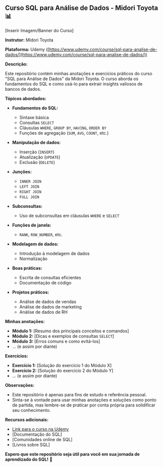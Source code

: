 ## Curso SQL para Análise de Dados - Midori Toyota 📊

[Inserir Imagem/Banner do Curso]

**Instrutor:** Midori Toyota

**Plataforma:** Udemy ([https://www.udemy.com/course/sql-para-analise-de-dados/](https://www.udemy.com/course/sql-para-analise-de-dados/))

**Descrição:**

Este repositório contém minhas anotações e exercícios práticos do curso "SQL para Análise de Dados" da Midori Toyota. O curso aborda os fundamentos do SQL e como usá-lo para extrair insights valiosos de bancos de dados.

**Tópicos abordados:**

*   **Fundamentos do SQL:**
    *   Sintaxe básica
    *   Consultas `SELECT`
    *   Cláusulas `WHERE`, `GROUP BY`, `HAVING`, `ORDER BY`
    *   Funções de agregação (`SUM`, `AVG`, `COUNT`, etc.)

*   **Manipulação de dados:**
    *   Inserção (`INSERT`)
    *   Atualização (`UPDATE`)
    *   Exclusão (`DELETE`)

*   **Junções:**
    *   `INNER JOIN`
    *   `LEFT JOIN`
    *   `RIGHT JOIN`
    *   `FULL JOIN`

*   **Subconsultas:**
    *   Uso de subconsultas em cláusulas `WHERE` e `SELECT`

*   **Funções de janela:**
    *   `RANK`, `ROW_NUMBER`, etc.

*   **Modelagem de dados:**
    *   Introdução à modelagem de dados
    *   Normalização

*   **Boas práticas:**
    *   Escrita de consultas eficientes
    *   Documentação de código

*   **Projetos práticos:**
    *   Análise de dados de vendas
    *   Análise de dados de marketing
    *   Análise de dados de RH

**Minhas anotações:**

*   **Módulo 1:** [Resumo dos principais conceitos e comandos]
*   **Módulo 2:** [Dicas e exemplos de consultas `SELECT`]
*   **Módulo 3:** [Erros comuns e como evitá-los]
*   ... (e assim por diante)

**Exercícios:**

*   **Exercício 1:** [Solução do exercício 1 do Módulo X]
*   **Exercício 2:** [Solução do exercício 2 do Módulo Y]
*   ... (e assim por diante)

**Observações:**

*   Este repositório é apenas para fins de estudo e referência pessoal.
*   Sinta-se à vontade para usar minhas anotações e soluções como ponto de partida, mas lembre-se de praticar por conta própria para solidificar seu conhecimento.

**Recursos adicionais:**

*   [Link para o curso na Udemy]([https://www.udemy.com/course/sql-para-analise-de-dados/](https://www.udemy.com/course/sql-para-analise-de-dados/))
*   [Documentação do SQL]
*   [Comunidades online de SQL]
*   [Livros sobre SQL]

**Espero que este repositório seja útil para você em sua jornada de aprendizado do SQL!** 🚀
